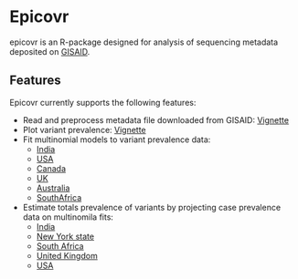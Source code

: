# Epicovr

epicovr is an R-package designed for analysis of sequencing metadata deposited on [GISAID](https://www.gisaid.org/). 

## Features


Epicovr currently supports the following features:

* Read and preprocess metadata file downloaded from GISAID: [Vignette](articles/Introduction.html)
* Plot variant prevalence: [Vignette](articles/Introduction.html)
* Fit multinomial models to variant prevalence data:
    - [India](articles/MultinomialModeling_India.html)
    - [USA](articles/MultinomialModeling_USA.html)
    - [Canada](articles/MultinomialModeling_Canada.html)
    - [UK](articles/MultinomialModeling_UK.html)
    - [Australia](articles/MultinomialModeling_Australia.html)
    - [SouthAfrica](articles/MultinomialModeling_SouthAfrica.html)
* Estimate totals prevalence of variants by projecting case prevalence data on multinomila fits:  
    - [India](articles/VariantAnimation-India.html)
    - [New York state](articles/VariantAnimation-NewYork.html)
    - [South Africa](articles/VariantAnimation-SouthAfrica.html)
    - [United Kingdom](articles/VariantAnimation-UK.html)
    - [USA](articles/VariantAnimation-USA.html)
    



